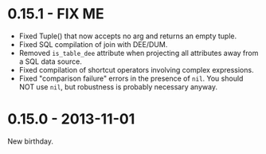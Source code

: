 # 0.15.1 - FIX ME

* Fixed Tuple() that now accepts no arg and returns an empty tuple.
* Fixed SQL compilation of join with DEE/DUM.
* Removed `is_table_dee` attribute when projecting all attributes away from
  a SQL data source.
* Fixed compilation of shortcut operators involving complex expressions.
* Fixed "comparison failure" errors in the presence of `nil`. You should NOT
  use `nil`, but robustness is probably necessary anyway.

# 0.15.0 - 2013-11-01

New birthday.